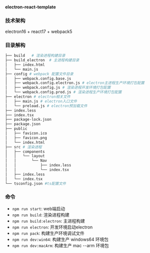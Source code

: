 #### electron-react-template
### 技术架构
electron16 + react17 + webpack5
### 目录解构
```bash
├── build   # 渲染进程构建目录
├── build_electron  # 主进程构建目录
│   ├── index.html
│   └── main.js
├── config # webpack 配置文件目录
│   ├── webpack.config.base.js 
│   ├── webpack.config.electron.js # electron主进程生产环境打包配置
│   ├── webpack.config.js # 渲染进程开发环境打包配置
│   └── webpack.config.prod.js # 渲染进程生产环境打包配置
├── electron # electron相关文件
│   ├── main.js # electron入口文件
│   └── preload.js # electron预加载文件
├── index.less
├── index.tsx
├── package-lock.json
├── package.json
├── public
│   ├── favicon.ico
│   ├── favicon.png
│   └── index.html
├── src # 渲染进程
│   ├── components
│   │   └── layout
│   │       └── Nav
│   │           ├── index.less
│   │           └── index.tsx
│   ├── index.less
│   └── index.tsx
└── tsconfig.json #ts配置文件
```

### 命令
- `npm run start`:  web端启动
- `npm run build`: 渲染进程构建
- `npm run build:electron`: 主进程构建
- `npm run electron`: 开发环境启动electron
- `npm run pack`: 构建生产环境调试文件
- `npm run dev:win64`: 构建生产 windows64 环境包
- `npm run dev:macArm`: 构建生产 mac --arm 环境包